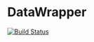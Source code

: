 # DataWrapper

[![Build Status](https://travis-ci.org/sabjohnso/DataWrapper.jl.svg?branch=master)](https://travis-ci.org/sabjohnso/DataWrapper.jl)

